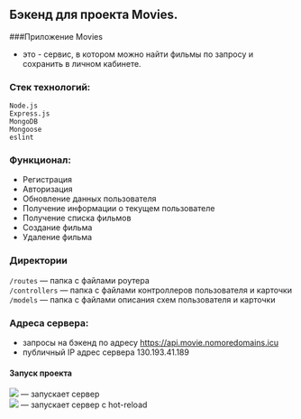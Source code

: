 ## Бэкенд для проекта Movies.

###Приложение Movies
- это - сервис, в котором можно найти фильмы по запросу и сохранить в личном кабинете.

### Стек технологий:

```
Node.js
Express.js
MongoDB
Mongoose
eslint
```
### Функционал:

* Регистрация
* Авторизация
* Обновление данных пользователя
* Получение информации о текущем пользователе
* Получение списка фильмов
* Создание фильма
* Удаление фильма

### Директории

`/routes` — папка с файлами роутера  
`/controllers` — папка с файлами контроллеров пользователя и карточки   
`/models` — папка с файлами описания схем пользователя и карточки 

### Адреса сервера:
* запросы на бэкенд по адресу https://api.movie.nomoredomains.icu
* публичный IP адрес сервера 130.193.41.189
  
#### Запуск проекта

![](https://img.shields.io/badge/-npm%20run%20start-green) — запускает сервер   
![](https://img.shields.io/badge/-npm%20run%20dev-yellow) — запускает сервер с hot-reload
